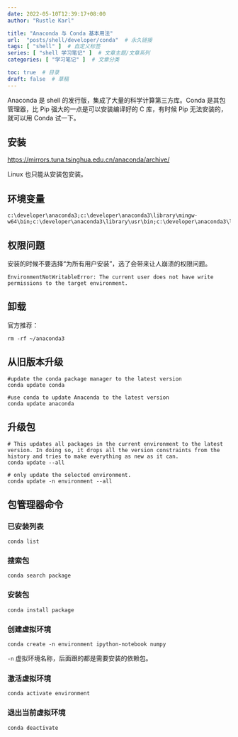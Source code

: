 ```yaml
---
date: 2022-05-10T12:39:17+08:00
author: "Rustle Karl"

title: "Anaconda 与 Conda 基本用法"
url:  "posts/shell/developer/conda"  # 永久链接
tags: [ "shell" ]  # 自定义标签
series: [ "shell 学习笔记" ]  # 文章主题/文章系列
categories: [ "学习笔记" ]  # 文章分类

toc: true  # 目录
draft: false  # 草稿
---
```


Anaconda 是 shell 的发行版，集成了大量的科学计算第三方库。Conda 是其包管理器，比 Pip 强大的一点是可以安装编译好的 C 库，有时候 Pip 无法安装的，就可以用 Conda 试一下。

## 安装

https://mirrors.tuna.tsinghua.edu.cn/anaconda/archive/

Linux 也只能从安装包安装。

## 环境变量

```shell
c:\developer\anaconda3;c:\developer\anaconda3\library\mingw-w64\bin;c:\developer\anaconda3\library\usr\bin;c:\developer\anaconda3\library\bin;c:\developer\anaconda3\scripts;
```

## 权限问题

安装的时候不要选择“为所有用户安装”，选了会带来让人崩溃的权限问题。

```shell
EnvironmentNotWritableError: The current user does not have write permissions to the target environment.
```

## 卸载

官方推荐：

```shell
rm -rf ~/anaconda3
```

## 从旧版本升级

```shell
#update the conda package manager to the latest version
conda update conda

#use conda to update Anaconda to the latest version
conda update anaconda
```

## 升级包

```shell
# This updates all packages in the current environment to the latest version. In doing so, it drops all the version constraints from the history and tries to make everything as new as it can.
conda update --all

# only update the selected environment.
conda update -n environment --all
```

## 包管理器命令

### 已安装列表

```shell
conda list
```

### 搜索包

```shell
conda search package
```

### 安装包

```shell
conda install package
```

### 创建虚拟环境

```shell
conda create -n environment ipython-notebook numpy
```

`-n` 虚拟环境名称，后面跟的都是需要安装的依赖包。

### 激活虚拟环境

```shell
conda activate environment
```

### 退出当前虚拟环境

```shell
conda deactivate
```
